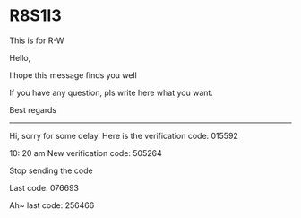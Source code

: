 # R8S1I3
This is for R-W

Hello,

I hope this message finds you well

If you have any question, pls write here what you want.

Best regards


-------------------------

Hi, sorry for some delay.
Here is the verification code: 015592

10: 20 am
New verification code: 505264


Stop sending the code

Last code: 076693     


Ah~    last code:  256466
